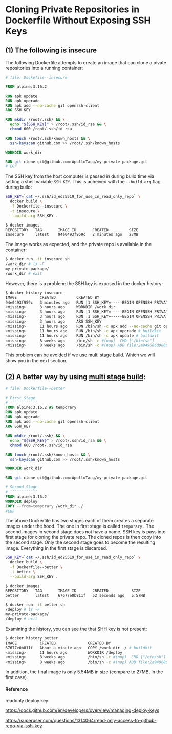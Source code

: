 # Cloning Private Repositories in Dockerfile Without Exposing SSH Keys



## (1) The following is insecure

The following Dockerfile attempts to create an image that can clone a pivate repositories into a running container:  

```dockerfile
# file: Dockefile--insecure

FROM alpine:3.16.2

RUN apk update
RUN apk upgrade
RUN apk add --no-cache git openssh-client
ARG SSH_KEY

RUN mkdir /root/.ssh/ && \
  echo "${SSH_KEY}" > /root/.ssh/id_rsa && \
  chmod 600 /root/.ssh/id_rsa

RUN touch /root/.ssh/known_hosts && \
  ssh-keyscan github.com >> /root/.ssh/known_hosts

WORKDIR work_dir

RUN git clone git@github.com:ApolloTang/my-private-package.git
# EOF
```

The SSH key from the host computer is passed in during build time via setting a shell variable `SSH_KEY`.  This is acheived with the `--build-arg` flag during build: 

```sh
SSH_KEY=`cat ~/.ssh/id_ed25519_for_use_in_read_only_repo` \
  docker build \
  -f Dockerfile--insecure \
  -t insecure \
  --build-arg SSH_KEY .
```

```sh
$ docker images
REPOSITORY   TAG       IMAGE ID       CREATED         SIZE
insecure     latest    94e0493f959c   2 minutes ago   27MB
```

The image works as expected, and the private repo is available in the container:

```sh
$ docker run -it insecure sh
/work_dir # ls -F
my-private-package/
/work_dir # exit
```

However, there is a problem: the SSH key is exposed in the docker history:

```sh
$ docker history insecure
IMAGE          CREATED         CREATED BY                                      SIZE      COMMENT
94e0493f959c   3 minutes ago   RUN |1 SSH_KEY=-----BEGIN OPENSSH PRIVATE KE…   23.8kB    buildkit.dockerfile.v0
<missing>      3 hours ago     WORKDIR /work_dir                               0B        buildkit.dockerfile.v0
<missing>      3 hours ago     RUN |1 SSH_KEY=-----BEGIN OPENSSH PRIVATE KE…   656B      buildkit.dockerfile.v0
<missing>      3 hours ago     RUN |1 SSH_KEY=-----BEGIN OPENSSH PRIVATE KE…   419B      buildkit.dockerfile.v0
<missing>      3 hours ago     ARG SSH_KEY                                     0B        buildkit.dockerfile.v0
<missing>      11 hours ago    RUN /bin/sh -c apk add --no-cache git openss…   19MB      buildkit.dockerfile.v0
<missing>      11 hours ago    RUN /bin/sh -c apk upgrade # buildkit           66.6kB    buildkit.dockerfile.v0
<missing>      11 hours ago    RUN /bin/sh -c apk update # buildkit            2.46MB    buildkit.dockerfile.v0
<missing>      8 weeks ago     /bin/sh -c #(nop)  CMD ["/bin/sh"]              0B
<missing>      8 weeks ago     /bin/sh -c #(nop) ADD file:2a949686d9886ac7c…   5.54MB
```

This problem can be avoided if we use [multi stage build](https://docs.docker.com/build/building/multi-stage/). Which we will show you in the next section.



## (2) A better way by using [multi stage build](https://docs.docker.com/build/building/multi-stage/):

```dockerfile
# file: Dockerfile--better

# First Stage
# ````````````
FROM alpine:3.16.2 AS temporary
RUN apk update
RUN apk upgrade
RUN apk add --no-cache git openssh-client
ARG SSH_KEY

RUN mkdir /root/.ssh/ && \
  echo "${SSH_KEY}" > /root/.ssh/id_rsa && \
  chmod 600 /root/.ssh/id_rsa

RUN touch /root/.ssh/known_hosts && \
  ssh-keyscan github.com >> /root/.ssh/known_hosts

WORKDIR work_dir

RUN git clone git@github.com:ApolloTang/my-private-package.git

# Second Stage
# ````````````
FROM alpine:3.16.2
WORKDIR deploy
COPY --from=temporary /work_dir ./
#EOF
```

The above Dockerfile has two stages each of them creates a separate images under the hood. The one in first stage is called `temporary` . The second images in second stage does not have a name. SSH key is pass into first stage for cloning the private repo.  The cloned repos is then copy into the second stage. Only the second stage goes to become the resulting image. Everything in the first stage is discarded.    

```sh
SSH_KEY=`cat ~/.ssh/id_ed25519_for_use_in_read_only_repo` \
  docker build \
  -f Dockerfile--better \
  -t better \
  --build-arg SSH_KEY .
```

```sh
$ docker images
REPOSITORY   TAG       IMAGE ID       CREATED          SIZE
better       latest    67677e0b811f   52 seconds ago   5.57MB
```

```sh
$ docker run -it better sh
/deploy # ls -F
my-private-package/
/deploy # exit
```

Examining the history, you can see the that SHH key is not present: 

```sh
$ docker history better
IMAGE          CREATED              CREATED BY                                      SIZE      COMMENT
67677e0b811f   About a minute ago   COPY /work_dir ./ # buildkit                    23.8kB    buildkit.dockerfile.v0
<missing>      11 hours ago         WORKDIR /deploy                                 0B        buildkit.dockerfile.v0
<missing>      8 weeks ago          /bin/sh -c #(nop)  CMD ["/bin/sh"]              0B
<missing>      8 weeks ago          /bin/sh -c #(nop) ADD file:2a949686d9886ac7c…   5.54MB
```

In addition, the final image is only 5.54MB in size (compare to 27MB, in the first case). 



#### Reference

readonly deploy key

https://docs.github.com/en/developers/overview/managing-deploy-keys

https://superuser.com/questions/1314064/read-only-access-to-github-repo-via-ssh-key